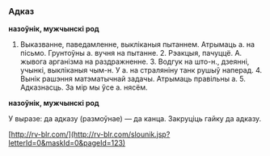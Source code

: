 ### Адказ
**назоўнік, мужчынскі род**

1. Выказванне, паведамленне, выкліканыя пытаннем. Атрымаць а. на пісьмо. Грунтоўны а. вучня на пытанне. 2. Рэакцыя, пачуццё. А. жывога арганізма на раздражненне. 3. Водгук на што-н., дзеянні, учынкі, выкліканыя чым-н. У а. на страляніну танк рушыў наперад. 4. Вынік рашэння матэматычнай задачы. Атрымаць правільны а. 5. Адказнасць. За мір мы ўсе а. нясём.

**назоўнік, мужчынскі род**

У выразе: да адказу (размоўнае) — да канца. Закруціць гайку да адказу.

<a rel="author">[http://rv-blr.com/](http://rv-blr.com/slounik.jsp?letterId=0&maskId=0&pageId=123)</a>
